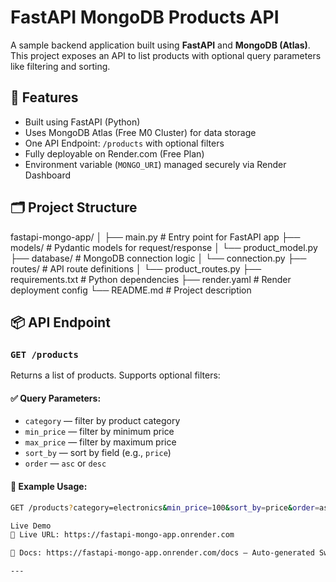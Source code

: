 # FastAPI MongoDB Products API

A sample backend application built using **FastAPI** and **MongoDB (Atlas)**. This project exposes an API to list products with optional query parameters like filtering and sorting.

## 🚀 Features

- Built using FastAPI (Python)
- Uses MongoDB Atlas (Free M0 Cluster) for data storage
- One API Endpoint: `/products` with optional filters
- Fully deployable on Render.com (Free Plan)
- Environment variable (`MONGO_URI`) managed securely via Render Dashboard

## 🗂️ Project Structure

fastapi-mongo-app/
│
├── main.py # Entry point for FastAPI app
├── models/ # Pydantic models for request/response
│ └── product_model.py
├── database/ # MongoDB connection logic
│ └── connection.py
├── routes/ # API route definitions
│ └── product_routes.py
├── requirements.txt # Python dependencies
├── render.yaml # Render deployment config
└── README.md # Project description


## 📦 API Endpoint

### `GET /products`

Returns a list of products. Supports optional filters:

#### ✅ Query Parameters:
- `category` — filter by product category
- `min_price` — filter by minimum price
- `max_price` — filter by maximum price
- `sort_by` — sort by field (e.g., `price`)
- `order` — `asc` or `desc`

#### 🧪 Example Usage:

```bash
GET /products?category=electronics&min_price=100&sort_by=price&order=asc

Live Demo
🔗 Live URL: https://fastapi-mongo-app.onrender.com

📘 Docs: https://fastapi-mongo-app.onrender.com/docs – Auto-generated Swagger UI

---

